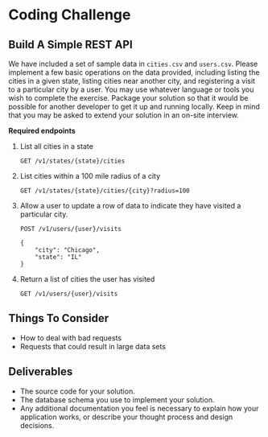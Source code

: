 # Coding Challenge

## Build A Simple REST API

We have included a set of sample data in `cities.csv` and `users.csv`. Please implement a few basic operations on the data provided, including listing the cities in a given state, listing cities near another city, and registering a visit to a particular city by a user.  You may use whatever language or tools you wish to complete the exercise.  Package your solution so that it would be possible for another developer to get it up and running locally.  Keep in mind that you may be asked to extend your solution in an on-site interview.

**Required endpoints**

1. List all cities in a state

	`GET /v1/states/{state}/cities`

2. List cities within a 100 mile radius of a city

	`GET /v1/states/{state}/cities/{city}?radius=100`

3. Allow a user to update a row of data to indicate they have visited a particular city.

	`POST /v1/users/{user}/visits`

	```
	{
		"city": "Chicago",
		"state": "IL"
	}
	```

4. Return a list of cities the user has visited

	`GET /v1/users/{user}/visits`

## Things To Consider

- How to deal with bad requests
- Requests that could result in large data sets


## Deliverables

- The source code for your solution.
- The database schema you use to implement your solution.
- Any additional documentation you feel is necessary to explain how your application works, or describe your thought process and design decisions.



